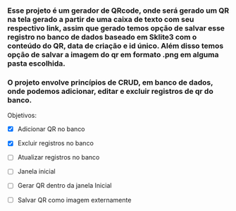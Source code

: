 ### Esse projeto é um gerador de QRcode, onde será gerado um QR na tela gerado a partir de uma caixa de texto com seu respectivo link, assim que gerado temos opção de salvar esse registro no banco de dados baseado em Sklite3 com o conteúdo do QR, data de criação e id único. Além disso temos opção de salvar a imagem do qr em formato .png em alguma pasta escolhida.

### O projeto envolve princípios de CRUD, em banco de dados, onde podemos adicionar, editar e excluir registros de qr do banco.

Objetivos:

- [x] Adicionar QR no banco
- [x] Excluir registros no banco
- [ ] Atualizar registros no banco
- [ ] Janela inicial
- [ ] Gerar QR dentro da janela Inicial
- [ ] Salvar QR como imagem externamente

